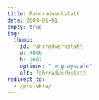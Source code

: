 ```yaml
---
title: Fahrradwerkstatt
date: 2009-01-01
empty: true
img:
  thumb:
    id: fahrradwerkstatt
    w: 4000
    h: 2667
    options: ",e_grayscale"
    alt: fahrradwerkstatt
redirect_to:
  - /projekte/
---
```

